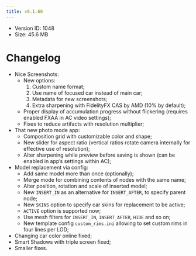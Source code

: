 ```yaml
---
title: v0.1.60
---
```


*   Version ID: 1048
*   Size: 45.6 MB

# Changelog

*   Nice Screenshots:
    *   New options:
        1. Custom name format;
        2. Use name of focused car instead of main car;
        3. Metadata for new screenshots;
        4. Extra sharpening with FidelityFX CAS by AMD (10% by default);
    *   Proper display of accumulation progress without flickering (requires enabled FXAA in AC video settings);
    *   Fixes to reduce artifacts with resolution multiplier;
*   That new photo mode app:
    *   Composition grid with customizable color and shape;
    *   New slider for aspect ratio (vertical ratios rotate camera internally for effective use of resolution);
    *   Alter sharpening while preview before saving is shown (can be enabled in app’s settings within AC);
*   Model replacement via config:
    *   Add same model more than once (optionally);
    *   Merge mode for combining contents of nodes with the same name;
    *   Alter position, rotation and scale of inserted model;
    *   New `INSERT_IN` as an alternative for `INSERT_AFTER`, to specify parent node;
    *   New `SKINS` option to specify car skins for replacement to be active;
    *   `ACTIVE` option is supported now;
    *   Use mesh filters for `INSERT_IN`, `INSERT_AFTER`, `HIDE` and so on;
    *   New template config `custom_rims.ini` allowing to set custom rims in four lines per LOD;
*   Changing car color online fixed;
*   Smart Shadows with triple screen fixed;
*   Smaller fixes.
